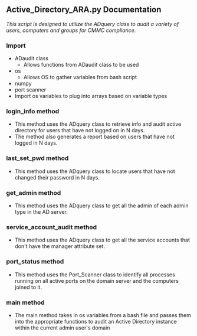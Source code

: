 ## Active_Directory_ARA.py Documentation

_This script is designed to utilize the ADquery class to audit a variety of users, computers and groups for CMMC compliance._

### Import 
* ADaudit class
    * Allows functions from ADaudit class to be used
* os
    * Allows OS to gather variables from bash script 
* numpy
* port scanner
* Import os variables to plug into arrays based on variable types 

### login_info method
* This method uses the ADquery class to retrieve info and audit active directory for users that have not logged on in N days.
* The method also generates a report based on users that have not logged in N days.

### last_set_pwd method 
* This method uses the ADquery class to locate users that have not changed their password in N days.

### get_admin method
* This method uses the ADquery class to get all the admin of each admin type in the AD server.

### service_account_audit method
* This method uses the ADquery class to get all the service accounts that don't have the manager attribute set.

### port_status method
* This method uses the Port_Scanner class to identify all processes running on all active ports on the domain server and the computers joined to it.

### main method
* The main method takes in os variables from a bash file and passes them into the appropriate functions to audit an Active Directory instance within the current admin user's domain